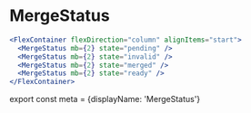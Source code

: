 # MergeStatus

```.jsx
<FlexContainer flexDirection="column" alignItems="start">
  <MergeStatus mb={2} state="pending" />
  <MergeStatus mb={2} state="invalid" />
  <MergeStatus mb={2} state="merged" />
  <MergeStatus mb={2} state="ready" />
</FlexContainer>
```

export const meta = {displayName: 'MergeStatus'}
